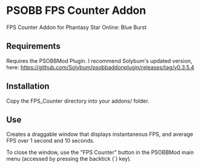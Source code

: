 # PSOBB FPS Counter Addon
FPS Counter Addon for Phantasy Star Online: Blue Burst

## Requirements
Requires the PSOBBMod Plugin.  I recommend Solybum's updated version, here: https://github.com/Solybum/psobbaddonplugin/releases/tag/v0.3.5.4

## Installation
Copy the FPS_Counter directory into your addons/ folder.

## Use
Creates a draggable window that displays instantaneous FPS, and average FPS over 1 second and 10 seconds.

To close the window, use the "FPS Counter" button in the PSOBBMod main menu (accessed by pressing the backtick (\`) key).
